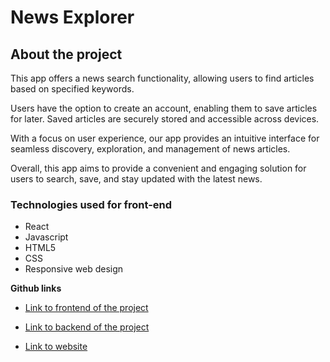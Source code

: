 # News Explorer

## About the project

This app offers a news search functionality, allowing users to find articles based on specified keywords.

Users have the option to create an account, enabling them to save articles for later. Saved articles are securely stored and accessible across devices.

With a focus on user experience, our app provides an intuitive interface for seamless discovery, exploration, and management of news articles.

Overall, this app aims to provide a convenient and engaging solution for users to search, save, and stay updated with the latest news.

### Technologies used for front-end

- React
- Javascript
- HTML5
- CSS
- Responsive web design

**Github links**

- [Link to frontend of the project](https://github.com/JordanLayne/news-explorer-frontend)

- [Link to backend of the project](https://github.com/JordanLayne/news-explorer-backend)

- [Link to website](https://www.news-explorer.twilightparadox.com/)
